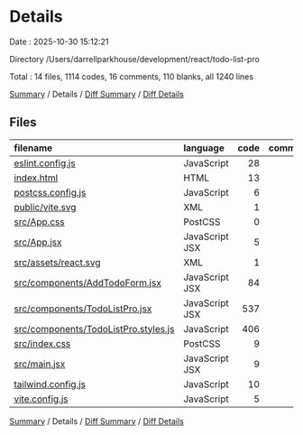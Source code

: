 # Details

Date : 2025-10-30 15:12:21

Directory /Users/darrellparkhouse/development/react/todo-list-pro

Total : 14 files,  1114 codes, 16 comments, 110 blanks, all 1240 lines

[Summary](results.md) / Details / [Diff Summary](diff.md) / [Diff Details](diff-details.md)

## Files
| filename | language | code | comment | blank | total |
| :--- | :--- | ---: | ---: | ---: | ---: |
| [eslint.config.js](/eslint.config.js) | JavaScript | 28 | 0 | 2 | 30 |
| [index.html](/index.html) | HTML | 13 | 0 | 1 | 14 |
| [postcss.config.js](/postcss.config.js) | JavaScript | 6 | 0 | 1 | 7 |
| [public/vite.svg](/public/vite.svg) | XML | 1 | 0 | 0 | 1 |
| [src/App.css](/src/App.css) | PostCSS | 0 | 0 | 1 | 1 |
| [src/App.jsx](/src/App.jsx) | JavaScript JSX | 5 | 0 | 4 | 9 |
| [src/assets/react.svg](/src/assets/react.svg) | XML | 1 | 0 | 0 | 1 |
| [src/components/AddTodoForm.jsx](/src/components/AddTodoForm.jsx) | JavaScript JSX | 84 | 0 | 8 | 92 |
| [src/components/TodoListPro.jsx](/src/components/TodoListPro.jsx) | JavaScript JSX | 537 | 14 | 43 | 594 |
| [src/components/TodoListPro.styles.js](/src/components/TodoListPro.styles.js) | JavaScript | 406 | 0 | 43 | 449 |
| [src/index.css](/src/index.css) | PostCSS | 9 | 0 | 2 | 11 |
| [src/main.jsx](/src/main.jsx) | JavaScript JSX | 9 | 0 | 2 | 11 |
| [tailwind.config.js](/tailwind.config.js) | JavaScript | 10 | 1 | 1 | 12 |
| [vite.config.js](/vite.config.js) | JavaScript | 5 | 1 | 2 | 8 |

[Summary](results.md) / Details / [Diff Summary](diff.md) / [Diff Details](diff-details.md)